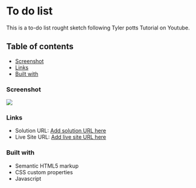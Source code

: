 # To do list
This is a to-do list rought sketch following Tyler potts Tutorial on Youtube.


## Table of contents

  - [Screenshot](#screenshot)
  - [Links](#links)
  - [Built with](#built-with)



### Screenshot

![](./screenshot.jpg)


### Links

- Solution URL: [Add solution URL here](https://your-solution-url.com)
- Live Site URL: [Add live site URL here](https://your-live-site-url.com)


### Built with

- Semantic HTML5 markup
- CSS custom properties
- Javascript

